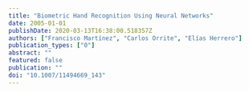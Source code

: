 ```yaml
---
title: "Biometric Hand Recognition Using Neural Networks"
date: 2005-01-01
publishDate: 2020-03-13T16:38:00.518357Z
authors: ["Francisco Martínez", "Carlos Orrite", "Elías Herrero"]
publication_types: ["0"]
abstract: ""
featured: false
publication: ""
doi: "10.1007/11494669_143"
---
```



